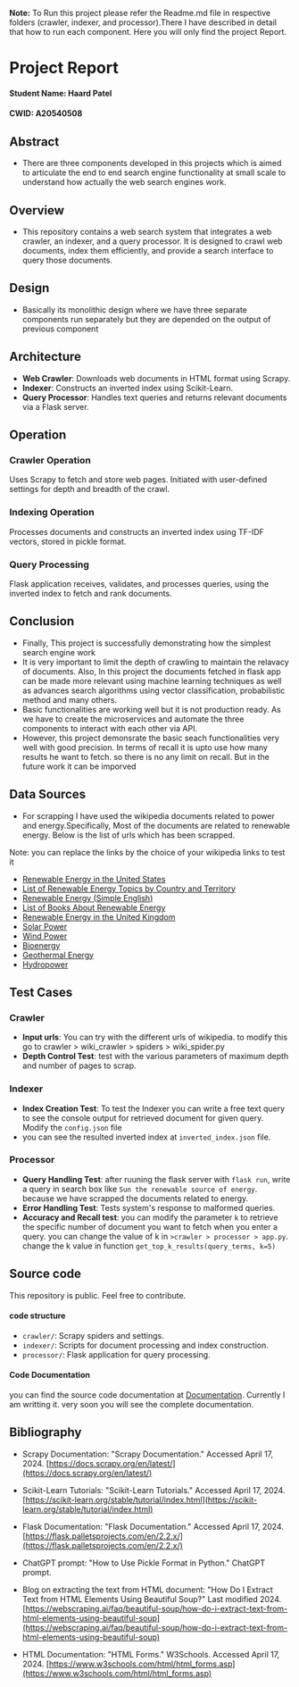 
**Note:** To Run this project please refer the Readme.md file in respective folders (crawler, indexer, and processor).There I have described in detail that how to run each component.
Here you will only find the project Report.

# Project Report

#### Student Name: Haard Patel
#### CWID: A20540508

## Abstract
- There are three components developed in this projects which is aimed to articulate the end to end search engine functionality at small scale to understand how actually the web search engines work.

## Overview
- This repository contains a web search system that integrates a web crawler, an indexer, and a query processor. It is designed to crawl web documents, index them efficiently, and provide a search interface to query those documents.

## Design
- Basically its monolithic design where we have three separate components run separately but they are depended on the output of previous component

## Architecture

- **Web Crawler**: Downloads web documents in HTML format using Scrapy.
- **Indexer**: Constructs an inverted index using Scikit-Learn.
- **Query Processor**: Handles text queries and returns relevant documents via a Flask server.


## Operation

### Crawler Operation

Uses Scrapy to fetch and store web pages. Initiated with user-defined settings for depth and breadth of the crawl.

### Indexing Operation

Processes documents and constructs an inverted index using TF-IDF vectors, stored in pickle format.

### Query Processing

Flask application receives, validates, and processes queries, using the inverted index to fetch and rank documents.


## Conclusion

- Finally, This project is successfully demonstrating how the simplest search engine work
- It is very important to limit the depth of crawling to maintain the relavacy of documents. Also, In this project the documents fetched in flask app can be made more relevant using machine learning techniques as well as advances search algorithms using vector classification, probabilistic method and many others.
- Basic functionalities are working well but it is not production ready. As we have to create the microservices and automate the three components to interact with each other via API.
- However, this project demonsrate the basic seach functionalities very well with good precision. In terms of recall it is upto use how many results he want to fetch. so there is no any limit on recall. But in the future work it can be imporved

## Data Sources

- For scrapping I have used the wikipedia documents related to power and energy.Specifically, Most of the documents are related to renewable energy. Below is the list of urls which has been scrapped.

Note: you can replace the links by the choice of your wikipedia links to test it


- [Renewable Energy in the United States](https://en.wikipedia.org/wiki/Renewable_energy_in_the_United_States)
- [List of Renewable Energy Topics by Country and Territory](https://en.wikipedia.org/wiki/List_of_renewable_energy_topics_by_country_and_territory)
- [Renewable Energy (Simple English)](https://simple.wikipedia.org/wiki/Renewable_energy)
- [List of Books About Renewable Energy](https://en.wikipedia.org/wiki/List_of_books_about_renewable_energy)
- [Renewable Energy in the United Kingdom](https://en.wikipedia.org/wiki/Renewable_energy_in_the_United_Kingdom)
- [Solar Power](https://en.wikipedia.org/wiki/Solar_power)
- [Wind Power](https://en.wikipedia.org/wiki/Wind_power)
- [Bioenergy](https://en.wikipedia.org/wiki/Bioenergy)
- [Geothermal Energy](https://en.wikipedia.org/wiki/Geothermal_energy)
- [Hydropower](https://en.wikipedia.org/wiki/Hydropower)

## Test Cases

### Crawler

- **Input urls**: You can try with the different urls of wikipedia. to modify this go to crawler > wiki_crawler > spiders > wiki_spider.py
- **Depth Control Test**: test with the various parameters of maximum depth and number of pages to scrap.

### Indexer

- **Index Creation Test**: To test the Indexer you can write a free text query to see the console output for retrieved document for given query. Modify the `config.json` file
- you can see the resulted inverted index at `inverted_index.json` file.


### Processor

- **Query Handling Test**: after ruuning the flask server with `flask run`, write a query in search box like `Sun the renewable source of energy`. because we have scrapped the documents related to energy.
- **Error Handling Test**: Tests system's response to malformed queries.
- **Accuracy and Recall test**: you can modify the parameter `k` to retrieve the specific number of document you want to fetch when you enter a query. you can change the value of k in `>crawler > processor > app.py`. change the k value in function `get_top_k_results(query_terms, k=5)`

## Source code

This repository is public. Feel free to contribute.

#### code structure

- `crawler/`: Scrapy spiders and settings.
- `indexer/`: Scripts for document processing and index construction.
- `processor/`: Flask application for query processing.

#### Code Documentation

you can find the source code documentation at [Documentation](https://www.overleaf.com/read/xrrsjhpzcrsb#0abf05). Currently I am writting it. very soon you will see the complete documentation.

## Bibliography

- Scrapy Documentation: "Scrapy Documentation." Accessed April 17, 2024. [https://docs.scrapy.org/en/latest/](https://docs.scrapy.org/en/latest/)

- Scikit-Learn Tutorials: "Scikit-Learn Tutorials." Accessed April 17, 2024. [https://scikit-learn.org/stable/tutorial/index.html](https://scikit-learn.org/stable/tutorial/index.html)

- Flask Documentation: "Flask Documentation." Accessed April 17, 2024. [https://flask.palletsprojects.com/en/2.2.x/](https://flask.palletsprojects.com/en/2.2.x/)

- ChatGPT prompt: "How to Use Pickle Format in Python." ChatGPT prompt.

- Blog on extracting the text from HTML document: "How Do I Extract Text from HTML Elements Using Beautiful Soup?" Last modified 2024. [https://webscraping.ai/faq/beautiful-soup/how-do-i-extract-text-from-html-elements-using-beautiful-soup](https://webscraping.ai/faq/beautiful-soup/how-do-i-extract-text-from-html-elements-using-beautiful-soup)

- HTML Documentation: "HTML Forms." W3Schools. Accessed April 17, 2024. [https://www.w3schools.com/html/html_forms.asp](https://www.w3schools.com/html/html_forms.asp)
